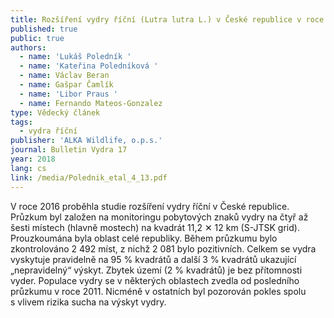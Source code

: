 ```yaml
---
title: Rozšíření vydry říční (Lutra lutra L.) v České republice v roce 2016
published: true
public: true
authors:
  - name: 'Lukáš Poledník '
  - name: 'Kateřina Poledníková '
  - name: Václav Beran
  - name: Gašpar Čamlík
  - name: 'Libor Praus '
  - name: Fernando Mateos-Gonzalez
type: Vědecký článek
tags:
  - vydra říční
publisher: 'ALKA Wildlife, o.p.s.'
journal: Bulletin Vydra 17
year: 2018
lang: cs
link: /media/Polednik_etal_4_13.pdf
---
```

V roce 2016 proběhla studie rozšíření vydry říční v České republice. Průzkum byl založen na monitoringu pobytových znaků vydry na čtyř až šesti místech (hlavně mostech) na kvadrát 11,2 ✕ 12 km (S-JTSK grid). Prouzkoumána byla oblast celé republiky. Během průzkumu bylo zkontrolováno 2 492 míst, z nichž 2 081 bylo pozitivních. Celkem se vydra vyskytuje pravidelně na 95 % kvadrátů a další 3 % kvadrátů ukazující „nepravidelný“ výskyt. Zbytek území (2 % kvadrátů) je bez přítomnosti vyder. Populace vydry se v některých oblastech zvedla od posledního průzkumu v roce 2011. Nicméně v ostatních byl pozorován pokles spolu s vlivem rizika sucha na výskyt vydry.
